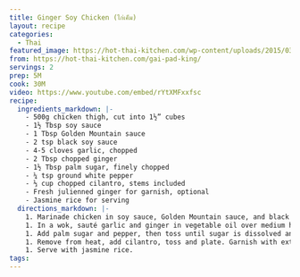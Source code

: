 ```yaml
---
title: Ginger Soy Chicken (ไก่เค็ม)
layout: recipe
categories:
  - Thai
featured_image: https://hot-thai-kitchen.com/wp-content/uploads/2015/03/gai-kem-sm-225x225.jpg
from: https://hot-thai-kitchen.com/gai-pad-king/
servings: 2
prep: 5M
cook: 30M
video: https://www.youtube.com/embed/rYtXMFxxfsc
recipe:
  ingredients_markdown: |-
    - 500g chicken thigh, cut into 1½” cubes
    - 1½ Tbsp soy sauce
    - 1 Tbsp Golden Mountain sauce
    - 2 tsp black soy sauce
    - 4-5 cloves garlic, chopped
    - 2 Tbsp chopped ginger
    - 1½ Tbsp palm sugar, finely chopped
    - ¼ tsp ground white pepper
    - ⅓ cup chopped cilantro, stems included
    - Fresh julienned ginger for garnish, optional
    - Jasmine rice for serving
  directions_markdown: |-
    1. Marinade chicken in soy sauce, Golden Mountain sauce, and black soy sauce for 15-20 minutes.
    1. In a wok, sauté garlic and ginger in vegetable oil over medium high heat until garlic starts to turn golden. Add chicken and toss until the exterior looks done.
    1. Add palm sugar and pepper, then toss until sugar is dissolved and chicken is completely cooked.
    1. Remove from heat, add cilantro, toss and plate. Garnish with extra julienned fresh ginger if desired.
    1. Serve with jasmine rice.
tags:
---
```

